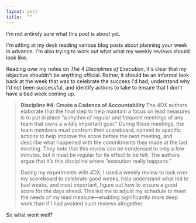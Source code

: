 ```yaml
---
layout: post
title:  ""
---
```



I'm not entirely sure what this post is about yet.

I'm sitting at my desk reading various blog posts about planning your week in advance. I'm also trying to work out what what my weekly reviews should look like.

Reading over my notes on _The 4 Disciplines of Execution_, it's clear that my objective shouldn't be anything official. Rather, it should be an informal look back at the week that was to celebrate the success I'd had, understand why I'd not been successful, and identify actions to take to ensure that I don't have a bad week coming up.

>**Discipline #4: Create a Cadence of Accountability**
>The 4DX authors elaborate that the final step to help maintain a focus on lead measures is to put in place “a rhythm of regular and frequent meetings of any team that owns a wildly important goal.” During these meetings, the team members must confront their scoreboard, commit to specific actions to help improve the score before the next meeting, and describe what happened with the commitments they made at the last meeting. They note that this review can be condensed to only a few minutes, but it must be regular for its effect to be felt. The authors argue that it’s this discipline where “execution really happens.”
>
>During my experiments with 4DX, I used a weekly review to look over my scoreboard to celebrate good weeks, help understand what led to bad weeks, and most important, figure out how to ensure a good score for the days ahead. This led me to adjust my schedule to meet the needs of my lead measure—enabling significantly more deep work than if I had avoided such reviews altogether.

So what went well?
